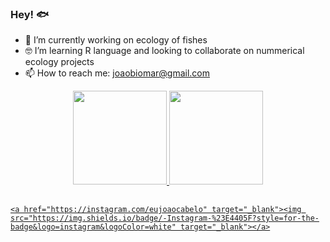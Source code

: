 ### Hey! 🐟


- 🐡 I’m currently working on ecology of fishes
- 🤓 I’m learning R language and looking to collaborate on nummerical ecology projects
- 📫 How to reach me: joaobiomar@gmail.com
<div align="center">
  <a href="https://github.com/JoaoAlliprandini">
  <img height="150em" src="https://github-readme-stats.vercel.app/api?username=JoaoAlliprandini&show_icons=true&theme=dark&include_all_commits=true&count_private=true"/>
  <img height="150em" src="https://github-readme-stats.vercel.app/api/top-langs/?username=JoaoAlliprandini&layout=compact&langs_count=7&theme=dark"/>
</div>

  ##
  
  <div>
    
    <a href="https://instagram.com/eujoaocabelo" target="_blank"><img src="https://img.shields.io/badge/-Instagram-%23E4405F?style=for-the-badge&logo=instagram&logoColor=white" target="_blank"></a>
    
  </div>
